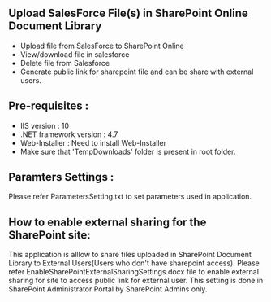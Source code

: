 ## Upload SalesForce File(s) in SharePoint Online Document Library 
- Upload file from SalesForce to SharePoint Online
- View/download file in salesforce
- Delete file from Salesforce 
- Generate public link for sharepoint file and can be share with external users.



## Pre-requisites :
- IIS version : 10
- .NET framework version : 4.7
- Web-Installer : Need to install Web-Installer
- Make sure that 'TempDownloads' folder is present in root folder.

## Paramters Settings :
Please refer ParametersSetting.txt to set parameters used in application.


## How to enable external sharing for the SharePoint site:
 This application is alllow to share files uploaded in SharePoint Document Library to External Users(Users who don't have sharepoint access).
Please refer EnableSharePointExternalSharingSettings.docx file to enable external sharing for site to access public link for external user.
This setting is done in SharePoint Administrator Portal by SharePoint Admins only.




 
